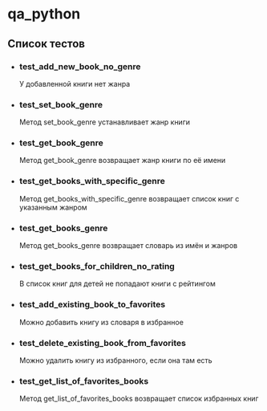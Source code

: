 # qa_python
## Список тестов
* ### test_add_new_book_no_genre  
  У добавленной книги нет жанра
* ### test_set_book_genre
  Метод set_book_genre устанавливает жанр книги
* ### test_get_book_genre
  Метод get_book_genre возвращает жанр книги по её имени
* ### test_get_books_with_specific_genre
  Метод get_books_with_specific_genre возвращает список книг с указанным жанром
* ### test_get_books_genre
  Метод get_books_genre возвращает словарь из имён и жанров
* ### test_get_books_for_children_no_rating
  В список книг для детей не попадают книги с рейтингом
* ### test_add_existing_book_to_favorites
  Можно добавить книгу из словаря в избранное
* ### test_delete_existing_book_from_favorites
  Можно удалить книгу из избранного, если она там есть
* ### test_get_list_of_favorites_books
  Метод get_list_of_favorites_books возвращает список избранных книг
